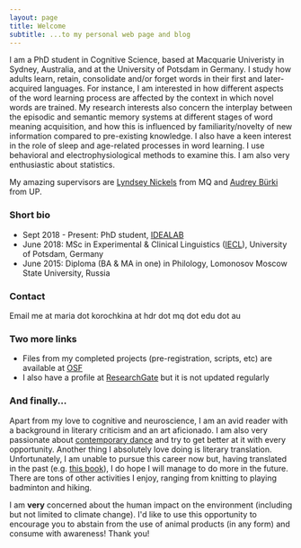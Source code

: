 ```yaml
---
layout: page
title: Welcome
subtitle: ...to my personal web page and blog
---
```


I am a PhD student in Cognitive Science, based at Macquarie Univeristy in Sydney, Australia, and at the University of Potsdam in Germany. I study how adults learn, retain, consolidate and/or forget words in their first and later-acquired languages. For instance, I am interested in how different aspects of the word learning process are affected by the context in which novel words are trained. My research interests also concern the interplay between the episodic and semantic memory systems at different stages of word meaning acquisition, and how this is influenced by familiarity/novelty of new information compared to pre-existing knowledge. I also have a keen interest in the role of sleep and age-related processes in word learning. I use behavioral and electrophysiological methods to examine this. I am also very enthusiastic about statistics.

My amazing supervisors are [Lyndsey Nickels](https://researchers.mq.edu.au/en/persons/lyndsey-nickels) from MQ and [Audrey Bürki](https://audreyburki.github.io/Website/) from UP.

### Short bio

* Sept 2018 - Present: PhD student, [IDEALAB](https://phd-idealab.com/)
* June 2018: MSc in Experimental & Clinical Linguistics ([IECL](https://www.uni-potsdam.de/en/iecl/index)), University of Potsdam, Germany
* June 2015: Diploma (BA & MA in one) in Philology, Lomonosov Moscow State University, Russia

### Contact

Email me at maria dot korochkina at hdr dot mq dot edu dot au

### Two more links

* Files from my completed projects (pre-registration, scripts, etc) are available at [OSF](https://osf.io/zf8px/)
* I also have a profile at [ResearchGate](https://www.researchgate.net/profile/Maria_Korochkina) but it is not updated regularly

### And finally...

Apart from my love to cognitive and neuroscience, I am an avid reader with a background in literary criticism and an art aficionado. I am also very passionate about [contemporary dance](https://en.wikipedia.org/wiki/Contemporary_dance) and try to get better at it with every opportunity. Another thing I absolutely love doing is literary translation. Unfortunately, I am unable to pursue this career now but, having translated in the past (e.g. [this book](http://albuscorvus.ru/product/lenses/)), I do hope I will manage to do more in the future. There are tons of other activities I enjoy, ranging from knitting to playing badminton and hiking. 

I am **very** concerned about the human impact on the environment (including but not limited to climate change). I'd like to use this opportunity to encourage you to abstain from the use of animal products (in any form) and consume with awareness! Thank you!

